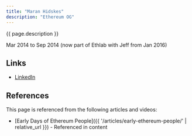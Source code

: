 ```yaml
---
title: "Maran Hidskes"
description: "Ethereum OG"
---
```


{{ page.description }}

Mar 2014 to Sep 2014 (now part of Ethlab with Jeff from Jan 2016)

## Links
- [LinkedIn](https://www.linkedin.com/in/maranhidskes/)

## References

This page is referenced from the following articles and videos:

- [Early Days of Ethereum People]({{ '/articles/early-ethereum-people/' | relative_url }}) - Referenced in content
